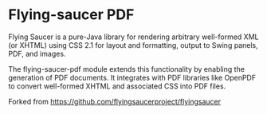 # Flying-saucer PDF

Flying Saucer is a pure-Java library for rendering arbitrary well-formed XML (or XHTML) using CSS 2.1 for layout and formatting, output to Swing panels, PDF, and images.

The flying-saucer-pdf module extends this functionality by enabling the generation of PDF documents. It integrates with PDF libraries like OpenPDF to convert well-formed XHTML and associated CSS into PDF files.

Forked from https://github.com/flyingsaucerproject/flyingsaucer
